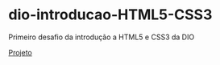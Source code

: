 # dio-introducao-HTML5-CSS3
Primeiro desafio da introdução a HTML5 e CSS3 da DIO

[Projeto](file:///C:/Users/klebe/OneDrive/Documentos/Dev/HTML5_CSS3/DIO/dio-introducao-HTML5-CSS3/Introdu%C3%A7%C3%A3o%20a%20HTML5%20e%20CSS3/index.html)
